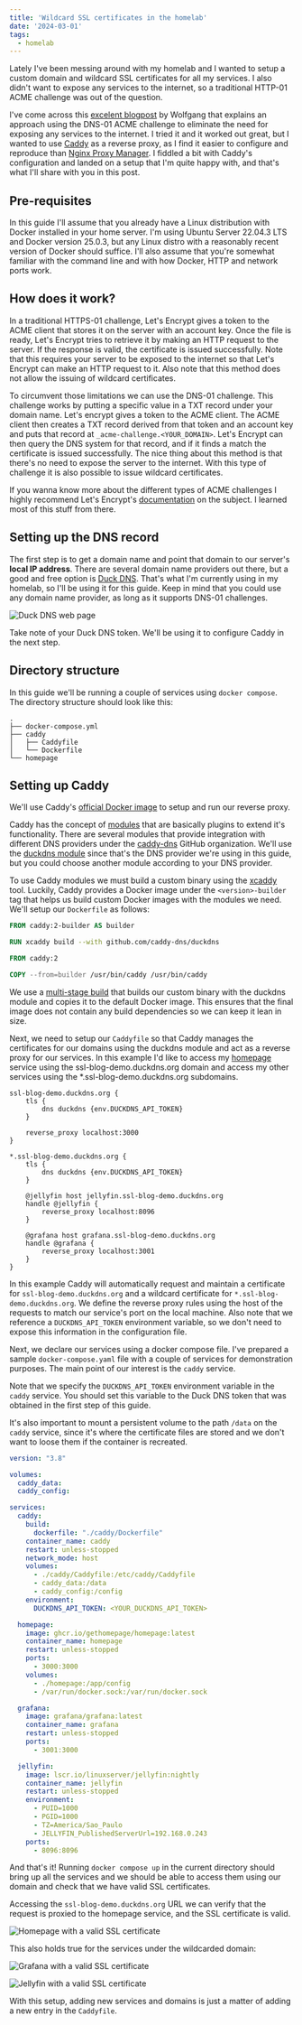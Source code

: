 ```yaml
---
title: 'Wildcard SSL certificates in the homelab'
date: '2024-03-01'
tags:
  - homelab
---
```


Lately I've been messing around with my homelab and I wanted to setup a custom domain and wildcard SSL certificates for all my services. I also didn't want to expose any services to the internet, so a traditional HTTP-01 ACME challenge was out of the question.

I've come across this [excelent blogpost](https://notthebe.ee/blog/easy-ssl-in-homelab-dns01/) by Wolfgang that explains an approach using the DNS-01 ACME challenge to eliminate the need for exposing any services to the internet. I tried it and it worked out great, but I wanted to use [Caddy](https://caddyserver.com/) as a reverse proxy, as I find it easier to configure and reproduce than [Nginx Proxy Manager](https://nginxproxymanager.com/). I fiddled a bit with Caddy's configuration and landed on a setup that I'm quite happy with, and that's what I'll share with you in this post.

## Pre-requisites

In this guide I'll assume that you already have a Linux distribution with Docker installed in your home server. I'm using Ubuntu Server 22.04.3 LTS and Docker version 25.0.3, but any Linux distro with a reasonably recent version of Docker should suffice. I'll also assume that you're somewhat familiar with the command line and with how Docker, HTTP and network ports work.

## How does it work?

In a traditional HTTPS-01 challenge, Let's Encrypt gives a token to the ACME client that stores it on the server with an account key. Once the file is ready, Let's Encrypt tries to retrieve it by making an HTTP request to the server. If the response is valid, the certificate is issued successfully. Note that this requires your server to be exposed to the internet so that Let's Encrypt can make an HTTP request to it. Also note that this method does not allow the issuing of wildcard certificates.

To circumvent those limitations we can use the DNS-01 challenge. This challenge works by putting a specific value in a TXT record under your domain name. Let's encrypt gives a token to the ACME client. The ACME client then creates a TXT record derived from that token and an account key and puts that record at `_acme-challenge.<YOUR_DOMAIN>`. Let's Encrypt can then query the DNS system for that record, and if it finds a match the certificate is issued successfully. The nice thing about this method is that there's no need to expose the server to the internet. With this type of challenge it is also possible to issue wildcard certificates.

If you wanna know more about the different types of ACME challenges I highly recommend Let's Encrypt's [documentation](https://letsencrypt.org/docs/challenge-types/) on the subject. I learned most of this stuff from there.

## Setting up the DNS record

The first step is to get a domain name and point that domain to our server's **local IP address**. There are several domain name providers out there, but a good and free option is [Duck DNS](https://www.duckdns.org/). That's what I'm currently using in my homelab, so I'll be using it for this guide. Keep in mind that you could use any domain name provider, as long as it supports DNS-01 challenges.

![Duck DNS web page](duckdns.png)

Take note of your Duck DNS token. We'll be using it to configure Caddy in the next step.

## Directory structure

In this guide we'll be running a couple of services using `docker compose`. The directory structure should look like this:

```text
.
├── docker-compose.yml
├── caddy
│   ├── Caddyfile
│   └── Dockerfile
└── homepage
```

## Setting up Caddy

We'll use Caddy's [official Docker image](https://hub.docker.com/_/caddy) to setup and run our reverse proxy.

Caddy has the concept of [modules](https://caddyserver.com/docs/modules/) that are basically plugins to extend it's functionality. There are several modules that provide integration with different DNS providers under the [caddy-dns](https://github.com/caddy-dns) GitHub organization. We'll use the [duckdns module](https://github.com/caddy-dns/duckdns) since that's the DNS provider we're using in this guide, but you could choose another module according to your DNS provider.

To use Caddy modules we must build a custom binary using the [xcaddy](https://github.com/caddyserver/xcaddy) tool. Luckily, Caddy provides a Docker image under the `<version>-builder` tag that helps us build custom Docker images with the modules we need. We'll setup our `Dockerfile` as follows:

```dockerfile
FROM caddy:2-builder AS builder

RUN xcaddy build --with github.com/caddy-dns/duckdns

FROM caddy:2

COPY --from=builder /usr/bin/caddy /usr/bin/caddy
```

We use a [multi-stage build](https://docs.docker.com/build/building/multi-stage/) that builds our custom binary with the duckdns module and copies it to the default Docker image. This ensures that the final image does not contain any build dependencies so we can keep it lean in size.

Next, we need to setup our `Caddyfile` so that Caddy manages the certificates for our domains using the duckdns module and act as a reverse proxy for our services. In this example I'd like to access my [homepage](https://gethomepage.dev/latest/) service using the ssl-blog-demo.duckdns.org domain and access my other services using the \*.ssl-blog-demo.duckdns.org subdomains.

```caddyfile
ssl-blog-demo.duckdns.org {
    tls {
        dns duckdns {env.DUCKDNS_API_TOKEN}
    }

    reverse_proxy localhost:3000
}

*.ssl-blog-demo.duckdns.org {
    tls {
        dns duckdns {env.DUCKDNS_API_TOKEN}
    }

    @jellyfin host jellyfin.ssl-blog-demo.duckdns.org
    handle @jellyfin {
        reverse_proxy localhost:8096
    }

    @grafana host grafana.ssl-blog-demo.duckdns.org
    handle @grafana {
        reverse_proxy localhost:3001
    }
}
```

In this example Caddy will automatically request and maintain a certificate for `ssl-blog-demo.duckdns.org` and a wildcard certificate for `*.ssl-blog-demo.duckdns.org`. We define the reverse proxy rules using the host of the requests to match our service's port on the local machine. Also note that we reference a `DUCKDNS_API_TOKEN` environment variable, so we don't need to expose this information in the configuration file.

Next, we declare our services using a docker compose file. I've prepared a sample `docker-compose.yaml` file with a couple of services for demonstration purposes. The main point of our interest is the `caddy` service.

Note that we specify the `DUCKDNS_API_TOKEN` environment variable in the `caddy` service. You should set this variable to the Duck DNS token that was obtained in the first step of this guide.

It's also important to mount a persistent volume to the path `/data` on the `caddy` service, since it's where the certificate files are stored and we don't want to loose them if the container is recreated.

```yaml
version: "3.8"

volumes:
  caddy_data:
  caddy_config:

services:
  caddy:
    build:
      dockerfile: "./caddy/Dockerfile"
    container_name: caddy
    restart: unless-stopped
    network_mode: host
    volumes:
      - ./caddy/Caddyfile:/etc/caddy/Caddyfile
      - caddy_data:/data
      - caddy_config:/config
    environment:
      DUCKDNS_API_TOKEN: <YOUR_DUCKDNS_API_TOKEN>

  homepage:
    image: ghcr.io/gethomepage/homepage:latest
    container_name: homepage
    restart: unless-stopped
    ports:
      - 3000:3000
    volumes:
      - ./homepage:/app/config
      - /var/run/docker.sock:/var/run/docker.sock

  grafana:
    image: grafana/grafana:latest
    container_name: grafana
    restart: unless-stopped
    ports:
      - 3001:3000

  jellyfin:
    image: lscr.io/linuxserver/jellyfin:nightly
    container_name: jellyfin
    restart: unless-stopped
    environment:
      - PUID=1000
      - PGID=1000
      - TZ=America/Sao_Paulo
      - JELLYFIN_PublishedServerUrl=192.168.0.243
    ports:
      - 8096:8096
```

And that's it! Running `docker compose up` in the current directory should bring up all the services and we should be able to access them using our domain and check that we have valid SSL certificates.

Accessing the `ssl-blog-demo.duckdns.org` URL we can verify that the request is proxied to the homepage service, and the SSL certificate is valid.

![Homepage with a valid SSL certificate](homepage.jpeg)

This also holds true for the services under the wildcarded domain:

![Grafana with a valid SSL certificate](grafana.jpeg)

![Jellyfin with a valid SSL certificate](jellyfin.jpeg)

With this setup, adding new services and domains is just a matter of adding a new entry in the `Caddyfile`.
